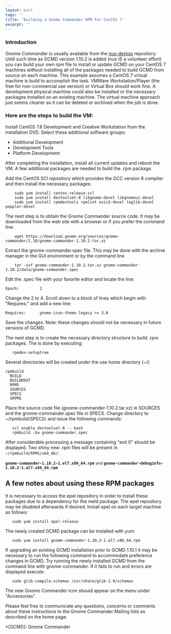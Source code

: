```yaml
---
layout: post
tags: ''
title: 'Building a Gnome Commander RPM for CentOS 7'
excerpt: ''
---
```


### Introduction

Gnome Commander is usually available from the
[nux-dextop](https://li.nux.ro/repos.html) repository. Until such time
as GCMD version 1.10.2 is added (nux IS a volunteer effort) you can
build your own rpm file to install or update GCMD on your CentOS 7
machines without installing all of the packages needed to build GCMD
from source on each machine. This example assumes a CentOS 7 virtual
machine is build to accomplish the task. VMWare Workstation/Player (the
free for non-commercial use version) or Virtual Box should work fine. A
development physical machine could also be installed or the necessary
packages installed on an existing machine. The virtual machine approach
just seems cleaner as it can be deleted or archived when the job is
done.

### Here are the steps to build the VM:

Install CentOS 7.6 Development and Creative Workstation from the
installation DVD. Select these additional software groups:

* Additional Development
* Development Tools
* Platform Development

After completing the installation, install all current updates and
reboot the VM. A few additional packages are needed to build the .rpm
package.

Add the CentOS SCl repository which provides the GCC version 8 compiler
and then install the necessary packages:

```
    sudo yum install centos-release-scl
    sudo yum install devtoolset-8 libgnome-devel libgnomeui-devel
    sudo yum install rpmdevtools rpmlint exiv2-devel taglib-devel poppler-devel

```

The next step is to obtain the Gnome Commander source code. It may
be downloaded from the web site with a browser or if you prefer the
command line:

```
    wget https://download.gnome.org/sources/gnome-commander/1.10/gnome-commander-1.10.2.tar.xz 

```

Extract the gnome-commander.spec file. This may be done with the archive
manager in the GUI environment or by the command line

```
    tar -xvf gnome-commander-1.10.2.tar.xz gnome-commander-1.10.2/data/gnome-commander.spec
```

Edit the .spec file with your favorite editor and locate the line:

```
Epoch:         2
```

Change the 2 to 4. Scroll down to a block of lines which begin with
"Requires:" and add a new line:

```
Requires:      gnome-icon-theme-legacy >= 3.0
```

Save the changes. Note: these changes should not be necessary in future
versions of GCMD.

The next step is to create the necessary directory structure to build
.rpm packages. The is done by executing:

```
   rpmdev-setuptree
```

Several directories will be created under the use home directory (~/)

```
rpmbuild
  BUILD
  BUILDROOT
  RPMS
  SOURCES
  SPECS
  SRPMS
```

Place the source code file (gnome-commander-1.10.2.tar.xz) in SOURCES
and the gnome-commander.spec file in SPECS. Change directory to
~/rpmbuild/SPECS/ and issue the following commands:

```
   scl enable devtoolset-8 -- bash
   rpmbuild -ba gnome-commander.spec
```

After considerable processing a message containing "exit 0" should be
displayed. Two shiny new .rpm files will be present in ``` ~/rpmbuild/RPMS/x64_86/ ```:


**```gnome-commander-1.10.2-1.el7.x86_64.rpm```** ```and```
**```gnome-commander-debuginfo-1.10.2-1.el7.x86_64.rpm```**

## A few notes about using these RPM packages

It is necessary to access the epel repository in order to install these
packages due to a dependency for the meld package. The epel repository
may be disabled afterwards if desired. Install epel on each target
machine as follows:

```
   sudo yum install epel-release
```

The newly created GCMD package can be installed with yum:

```
   sudo yum install gnome-commander-1.10.2-1.el7.x86_64.rpm 
```

If upgrading an existing GCMD installation prior to GCMD 1.10.1 it may be
necessary to run the following command to accommodate preference changes
in GCMD. Try running the newly installed GCMD from the command line with
gnome-commander. If it fails to run and errors are displayed execute:

```
   sudo glib-compile-schemas /usr/share/glib-2.0/schemas
```

The new Gnome Commander icon should appear on the menu under
"Accessories".

Please feel free to communicate any questions, concerns or comments
about these instructions to the Gnome Commander Mailing lists as
described on the home page.

*[GCMD]: Gnome Commander
